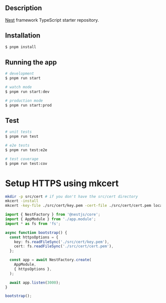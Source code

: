
## Description

[Nest](https://github.com/nestjs/nest) framework TypeScript starter repository.

## Installation

```bash
$ pnpm install
```

## Running the app

```bash
# development
$ pnpm run start

# watch mode
$ pnpm run start:dev

# production mode
$ pnpm run start:prod
```

## Test

```bash
# unit tests
$ pnpm run test

# e2e tests
$ pnpm run test:e2e

# test coverage
$ pnpm run test:cov
```

# Setup HTTPS using mkcert

```bash
mkdir -p src/cert # if you don't have the src/cert directory
mkcert -install
mkcert -key-file ./src/cert/key.pem -cert-file ./src/cert/cert.pem localhost
```

```ts
import { NestFactory } from '@nestjs/core';
import { AppModule } from './app.module';
import * as fs from 'fs';

async function bootstrap() {
  const httpsOptions = {
    key: fs.readFileSync('./src/cert/key.pem'),
    cert: fs.readFileSync('./src/cert/cert.pem'),
  };

  const app = await NestFactory.create(
    AppModule,
    { httpsOptions },
  );

  await app.listen(3000);
}

bootstrap();
```